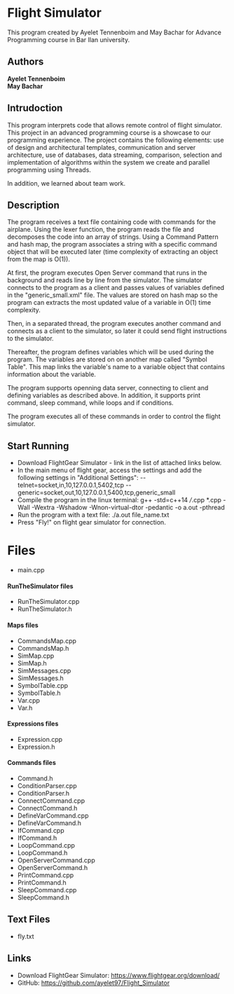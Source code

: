 # **Flight Simulator**

This program created by Ayelet Tennenboim and May Bachar for Advance Programming course in Bar Ilan university.

## Authors
**Ayelet Tennenboim**   
**May Bachar**

## Intrudoction
This program interprets code that allows remote control of flight simulator. This project in an advanced programming course is a showcase to our programming experience. The project contains the following elements: use of design and architectural templates, communication and server architecture, use of databases, data streaming, comparison, selection and implementation of algorithms within the system we create and parallel programming using Threads.

In addition, we learned about team work.

## Description
The program receives a text file containing code with commands for the airplane.
Using the lexer function, the program reads the file and decomposes the code into an array of strings. Using a Command Pattern and hash map, the program associates a string with a specific command object that will be executed later (time complexity of extracting an object from the map is O(1)).

At first, the program executes Open Server command that runs in the background and reads line by line from the simulator. The simulator connects to the program as a client and passes values of variables defined in the "generic_small.xml" file‬‬. The values are stored on hash map so the program can extracts the most updated value of a variable in O(1) time complexity.

Then, in a separated thread, the program executes another command and connects as a client to the simulator, so later it could send flight instructions to the simulator.

Thereafter, the program defines variables which will be used during the program. The variables are stored on on another map called "‫‪Symbol‬‬ Table‬‬". This map links the variable's name to a variable object that contains information about the variable.

The program supports openning data server, connecting to client and defining variables as described above. In addition, it supports print command, sleep command, while loops and if conditions.

The program executes all of these commands in order to control the flight simulator.

## Start Running
* Download FlightGear Simulator - link in the list of attached links below.
* In the main menu of flight gear, access the settings and add the following 	settings in "‫‪Additional‬‬ ‫‪Settings‬‬":
--telnet=socket,in,10,127.0.0.1,5402,tcp
--generic=socket,out,10,127.0.0.1,5400,tcp,generic_small
* Compile the program in the linux terminal:
g++ -std=c++14 */*.cpp *.cpp -Wall -Wextra -Wshadow -Wnon-virtual-dtor -pedantic -o a.out -pthread
* Run the program with a text file:
./a.out file_name.txt
* Press "Fly!" on flight gear simulator for connection.

# Files
* main.cpp

#### RunTheSimulator files
* RunTheSimulator.cpp
* RunTheSimulator.h

#### Maps files
* CommandsMap.cpp
* CommandsMap.h
* SimMap.cpp
* SimMap.h
* SimMessages.cpp
* SimMessages.h
* SymbolTable.cpp
* SymbolTable.h
* Var.cpp
* Var.h

#### Expressions files
* Expression.cpp
* Expression.h

#### Commands files
* Command.h
* ConditionParser.cpp
* ConditionParser.h
* ConnectCommand.cpp
* ConnectCommand.h
* DefineVarCommand.cpp
* DefineVarCommand.h
* IfCommand.cpp
* IfCommand.h
* LoopCommand.cpp
* LoopCommand.h
* OpenServerCommand.cpp
* OpenServerCommand.h
* PrintCommand.cpp
* PrintCommand.h
* SleepCommand.cpp
* SleepCommand.h

## Text Files
* fly.txt

## Links
* Download FlightGear Simulator: https://www.flightgear.org/download/
* GitHub: https://github.com/ayelet97/Flight_Simulator

